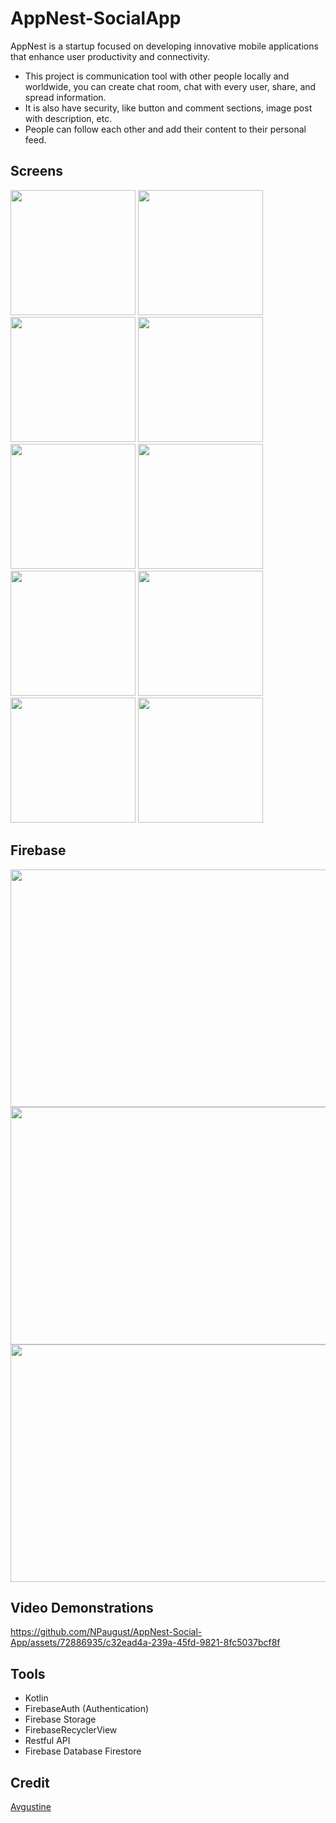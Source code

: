# AppNest-SocialApp

AppNest is a startup focused on developing innovative mobile applications that enhance user productivity and connectivity.

- This project is communication tool with other people locally and worldwide, you can create chat room, chat with every user, share, and spread information.
- It is also have security, like button and comment sections, image post with description, etc.
- People can follow each other and add their content to their personal feed.
  
## Screens
<p float="left">
  <img src="screens/1.jpg" width="200" />
  <img src="screens/2.jpg" width="200" /> 
  <img src="screens/3.jpg" width="200" /> 
  <img src="screens/4.jpg" width="200" />
  <img src="screens/5.jpg" width="200" />
  <img src="screens/6.jpg" width="200" />
  <img src="screens/7.jpg" width="200" />
  <img src="screens/8.jpg" width="200" />
  <img src="screens/9.jpg" width="200" />
  <img src="screens/10.jpg" width="200" />

  </p>

## Firebase
<p float="left">
  <img src="screens/a.png" width="800" height="380" />
  <img src="screens/b.png" width="800" height="380" />
  <img src="screens/c.png" width="800" height="380" />
</p>
  
## Video Demonstrations


https://github.com/NPaugust/AppNest-Social-App/assets/72886935/c32ead4a-239a-45fd-9821-8fc5037bcf8f



## Tools
- Kotlin
- FirebaseAuth (Authentication)
- Firebase Storage
- FirebaseRecyclerView
- Restful API
- Firebase Database Firestore
  
## Credit
[Avgustine](https://github.com/NPaugust)

